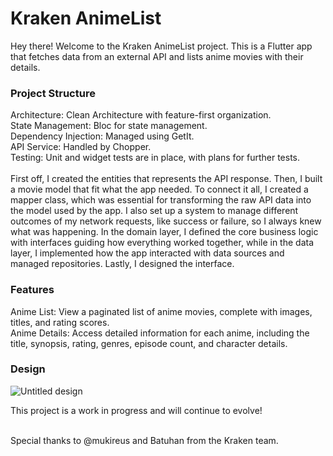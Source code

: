 # Kraken AnimeList

Hey there! Welcome to the Kraken AnimeList project. This is a Flutter app that fetches data from an external API and lists anime movies with their details.

### Project Structure 

Architecture: Clean Architecture with feature-first organization.<br/>
State Management: Bloc for state management.<br/>
Dependency Injection: Managed using GetIt.<br/>
API Service: Handled by Chopper.<br/>
Testing: Unit and widget tests are in place, with plans for further tests.<br/>
<br/>
First off, I created the entities that represents the API response. Then, I built a movie model that fit what the app needed. To connect it all, I created a mapper class, which was essential for transforming the raw API data into the model used by the app. I also set up a system to manage different outcomes of my network requests, like success or failure, so I always knew what was happening. In the domain layer, I defined the core business logic with interfaces guiding how everything worked together, while in the data layer, I implemented how the app interacted with data sources and managed repositories. Lastly, I designed the interface. 
 


### Features 
Anime List: View a paginated list of anime movies, complete with images, titles, and rating scores. <br/>
Anime Details: Access detailed information for each anime, including the title, synopsis, rating, genres, episode count, and character details. 



### Design 

![Untitled design](https://github.com/user-attachments/assets/f1af5885-a0e2-4435-a9aa-9e6fc0d2b857)




This project is a work in progress and will continue to evolve! 
<br/>
<br/>

Special thanks to @mukireus and Batuhan from the Kraken team.




